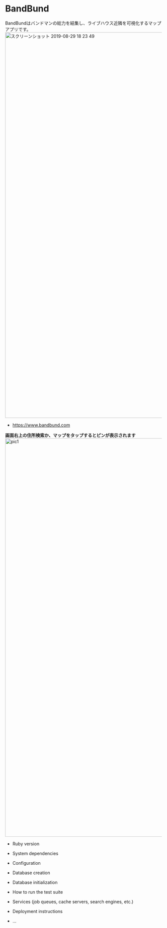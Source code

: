 # BandBund

BandBundはバンドマンの総力を結集し、ライブハウス近隣を可視化するマップアプリです。
<img width="1239" alt="スクリーンショット 2019-08-29 18 23 49" src="https://user-images.githubusercontent.com/50476037/63928256-3b422900-ca8a-11e9-8bd2-f172da6741bb.png">

* https://www.bandbund.com

**画面右上の住所検索か、マップをタップするとピンが表示されます**
<img width="1280" alt="pic1" src="https://user-images.githubusercontent.com/50476037/63927571-efdb4b00-ca88-11e9-8e76-c8d701ce6498.png">

* Ruby version

* System dependencies

* Configuration

* Database creation

* Database initialization

* How to run the test suite

* Services (job queues, cache servers, search engines, etc.)

* Deployment instructions

* ...
